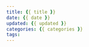 ```yaml
---
title: {{ title }}
date: {{ date }}
updated: {{ updated }}
categories: {{ categories }}
tags: 
---
```

